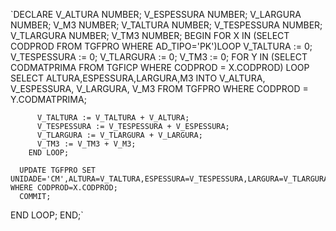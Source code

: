 `DECLARE
V_ALTURA NUMBER;
V_ESPESSURA NUMBER;
V_LARGURA NUMBER;
V_M3 NUMBER;
V_TALTURA NUMBER;
V_TESPESSURA NUMBER;
V_TLARGURA NUMBER;
V_TM3 NUMBER;
BEGIN
  FOR X IN (SELECT CODPROD FROM TGFPRO WHERE AD_TIPO='PK')LOOP
          V_TALTURA := 0;
          V_TESPESSURA := 0;
          V_TLARGURA := 0;
          V_TM3 := 0;
        FOR Y IN (SELECT CODMATPRIMA FROM TGFICP WHERE CODPROD = X.CODPROD) LOOP
          SELECT ALTURA,ESPESSURA,LARGURA,M3 
          INTO V_ALTURA, V_ESPESSURA, V_LARGURA, V_M3
          FROM TGFPRO WHERE CODPROD = Y.CODMATPRIMA;
          
          V_TALTURA := V_TALTURA + V_ALTURA;
          V_TESPESSURA := V_TESPESSURA + V_ESPESSURA;
          V_TLARGURA := V_TLARGURA + V_LARGURA;
          V_TM3 := V_TM3 + V_M3;
        END LOOP;
        
      UPDATE TGFPRO SET UNIDADE='CM',ALTURA=V_TALTURA,ESPESSURA=V_TESPESSURA,LARGURA=V_TLARGURA,M3=V_TM3 WHERE CODPROD=X.CODPROD;
      COMMIT;
  END LOOP;
END;`

